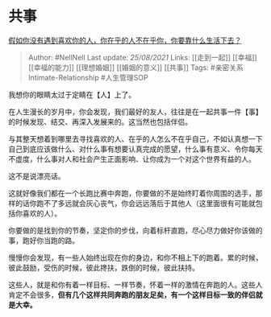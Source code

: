 # 共事
[假如你没有遇到喜欢你的人，你在乎的人不在乎你，你要靠什么生活下去？](https://www.zhihu.com/question/313241934/answer/619389760)

> Author: #NellNell 
Last update: *25/08/2021* 
Links: [[走到一起]] [[幸福]] [[幸福的能力]] [[理想婚姻]] [[婚姻的意义]] [[共事]]
Tags: #亲密关系Intimate-Relationship #人生管理SOP 

我想你的眼睛太过于定睛在【人】上了。

在人生漫长的岁月中，你会发现，我们最好的友人，往往是在一起共事一件【事】的时候发现、结交、再深入发展来的。这当然也包括伴侣。

与其整天想着到哪里去寻找喜欢的人、在乎的人怎么不在乎自己，不如认真想一下自己到底应该做什么、对什么事有想要认真完成的愿望，什么事有意义、令你每天不虚度，什么事对人和社会产生正面影响、让你成为一个对这个世界有益的人。

这不是说漂亮话。

这就好像我们都在一个长跑比赛中奔跑，你要做的不是始终盯着你周围的选手，那样的话你跑不了多远就会灰心丧气，你会远远落后于其他人（这里面很有可能就包括你喜欢的人）。

你要做的是找到你的节奏，坚定你的步伐，向着标杆直跑，尽心尽力做好你该做的事，跑好你当跑的路。

慢慢你会发现，有一些人始终出现在你的身边，和你不相上下的跑着。累的时候，彼此鼓励，受伤的时候，彼此搀扶，跌倒的时候，彼此扶持。

这些人，就是和你有着一样目标、一样节奏，怀着一样的激情在奔跑的人。这些人肯定不会很多，**但有几个这样共同奔跑的朋友足矣，有一个这样目标一致的伴侣就是大幸。**

  
  


